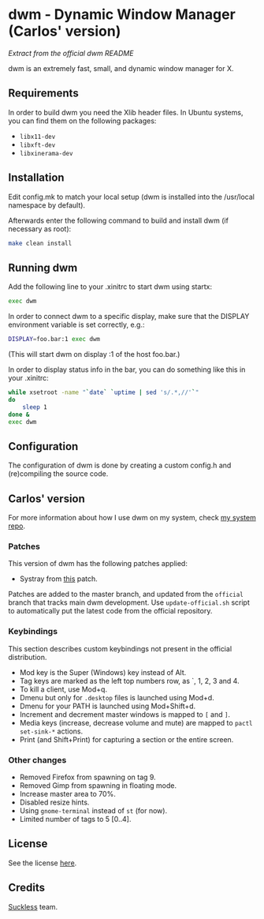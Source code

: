 # dwm - Dynamic Window Manager (Carlos' version)

_Extract from the official dwm README_

dwm is an extremely fast, small, and dynamic window manager for X.


## Requirements

In order to build dwm you need the Xlib header files. In Ubuntu systems, you
can find them on the following packages:
- `libx11-dev`
- `libxft-dev`
- `libxinerama-dev`


## Installation

Edit config.mk to match your local setup (dwm is installed into
the /usr/local namespace by default).

Afterwards enter the following command to build and install dwm (if
necessary as root):

```bash
make clean install
```


## Running dwm

Add the following line to your .xinitrc to start dwm using startx:

```bash
exec dwm
```

In order to connect dwm to a specific display, make sure that
the DISPLAY environment variable is set correctly, e.g.:

```bash
DISPLAY=foo.bar:1 exec dwm
```

(This will start dwm on display :1 of the host foo.bar.)

In order to display status info in the bar, you can do something
like this in your .xinitrc:

```bash
while xsetroot -name "`date` `uptime | sed 's/.*,//'`"
do
    sleep 1
done &
exec dwm
```


## Configuration

The configuration of dwm is done by creating a custom config.h
and (re)compiling the source code.

## Carlos' version

For more information about how I use dwm on my system, check 
[my system repo](https://github.com/CarlosMecha/system/tree/master/wm).

### Patches

This version of dwm has the following patches applied:

* Systray from [this](https://dwm.suckless.org/patches/systray/dwm-systray-20200610-f09418b.diff) patch.

Patches are added to the master branch, and updated from the `official` branch
that tracks main dwm development. Use `update-official.sh` script to automatically
put the latest code from the official repository.

### Keybindings

This section describes custom keybindings not present in the official distribution.

* Mod key is the Super (Windows) key instead of Alt.
* Tag keys are marked as the left top numbers row, as \`, 1, 2, 3 and 4.
* To kill a client, use Mod+q.
* Dmenu but only for `.desktop` files is launched using Mod+d.
* Dmenu for your PATH is launched using Mod+Shift+d.
* Increment and decrement master windows is mapped to `[` and `]`.
* Media keys (increase, decrease volume and mute) are mapped to `pactl set-sink-*` actions.
* Print (and Shift+Print) for capturing a section or the entire screen.

### Other changes

* Removed Firefox from spawning on tag 9.
* Removed Gimp from spawning in floating mode.
* Increase master area to 70%.
* Disabled resize hints.
* Using `gnome-terminal` instead of `st` (for now).
* Limited number of tags to 5 [0..4].

## License

See the license [here](LICENSE).


## Credits

[Suckless](https://suckless.org/) team.
